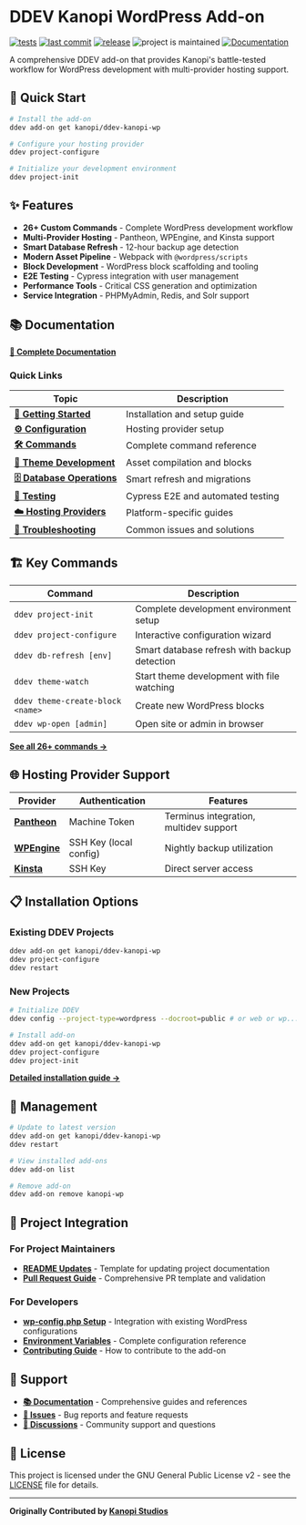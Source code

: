 # DDEV Kanopi WordPress Add-on

[![tests](https://github.com/kanopi/ddev-kanopi-wp/actions/workflows/test.yml/badge.svg?branch=main)](https://github.com/kanopi/ddev-kanopi-wp/actions/workflows/test.yml?query=branch%3Amain)
[![last commit](https://img.shields.io/github/last-commit/kanopi/ddev-kanopi-wp)](https://github.com/kanopi/ddev-kanopi-wp/commits)
[![release](https://img.shields.io/github/v/release/kanopi/ddev-kanopi-wp)](https://github.com/kanopi/ddev-kanopi-wp/releases/latest)
![project is maintained](https://img.shields.io/maintenance/yes/2025.svg)
[![Documentation](https://img.shields.io/badge/docs-mkdocs-blue.svg)](https://kanopi.github.io/ddev-kanopi-wp/)

A comprehensive DDEV add-on that provides Kanopi's battle-tested workflow for WordPress development with multi-provider hosting support.

## 🚀 Quick Start

```bash
# Install the add-on
ddev add-on get kanopi/ddev-kanopi-wp

# Configure your hosting provider
ddev project-configure

# Initialize your development environment
ddev project-init
```

## ✨ Features

- **26+ Custom Commands** - Complete WordPress development workflow
- **Multi-Provider Hosting** - Pantheon, WPEngine, and Kinsta support
- **Smart Database Refresh** - 12-hour backup age detection
- **Modern Asset Pipeline** - Webpack with `@wordpress/scripts`
- **Block Development** - WordPress block scaffolding and tooling
- **E2E Testing** - Cypress integration with user management
- **Performance Tools** - Critical CSS generation and optimization
- **Service Integration** - PHPMyAdmin, Redis, and Solr support

## 📚 Documentation

**[📖 Complete Documentation](https://kanopi.github.io/ddev-kanopi-wp/)**

### Quick Links

| Topic | Description |
|-------|-------------|
| **[🏁 Getting Started](https://kanopi.github.io/ddev-kanopi-wp/installation/)** | Installation and setup guide |
| **[⚙️ Configuration](https://kanopi.github.io/ddev-kanopi-wp/configuration/)** | Hosting provider setup |
| **[🛠 Commands](https://kanopi.github.io/ddev-kanopi-wp/commands/)** | Complete command reference |
| **[🎨 Theme Development](https://kanopi.github.io/ddev-kanopi-wp/theme-development/)** | Asset compilation and blocks |
| **[🗄 Database Operations](https://kanopi.github.io/ddev-kanopi-wp/database-operations/)** | Smart refresh and migrations |
| **[🧪 Testing](https://kanopi.github.io/ddev-kanopi-wp/testing/)** | Cypress E2E and automated testing |
| **[☁️ Hosting Providers](https://kanopi.github.io/ddev-kanopi-wp/hosting-providers/)** | Platform-specific guides |
| **[🔧 Troubleshooting](https://kanopi.github.io/ddev-kanopi-wp/troubleshooting/)** | Common issues and solutions |

## 🏗 Key Commands

| Command | Description |
|---------|-------------|
| `ddev project-init` | Complete development environment setup |
| `ddev project-configure` | Interactive configuration wizard |
| `ddev db-refresh [env]` | Smart database refresh with backup detection |
| `ddev theme-watch` | Start theme development with file watching |
| `ddev theme-create-block <name>` | Create new WordPress blocks |
| `ddev wp-open [admin]` | Open site or admin in browser |

[**See all 26+ commands →**](https://kanopi.github.io/ddev-kanopi-wp/commands/)

## 🌐 Hosting Provider Support

| Provider | Authentication | Features |
|----------|---------------|----------|
| **[Pantheon](https://kanopi.github.io/ddev-kanopi-wp/providers/pantheon/)** | Machine Token | Terminus integration, multidev support |
| **[WPEngine](https://kanopi.github.io/ddev-kanopi-wp/providers/wpengine/)** | SSH Key (local config) | Nightly backup utilization |
| **[Kinsta](https://kanopi.github.io/ddev-kanopi-wp/providers/kinsta/)** | SSH Key | Direct server access |

## 📋 Installation Options

### Existing DDEV Projects
```bash
ddev add-on get kanopi/ddev-kanopi-wp
ddev project-configure
ddev restart
```

### New Projects
```bash
# Initialize DDEV
ddev config --project-type=wordpress --docroot=public # or web or wp...

# Install add-on
ddev add-on get kanopi/ddev-kanopi-wp
ddev project-configure
ddev project-init
```

[**Detailed installation guide →**](https://kanopi.github.io/ddev-kanopi-wp/installation/)

## 🔧 Management

```bash
# Update to latest version
ddev add-on get kanopi/ddev-kanopi-wp
ddev restart

# View installed add-ons
ddev add-on list

# Remove add-on
ddev add-on remove kanopi-wp
```

## 📖 Project Integration

### For Project Maintainers

- **[README Updates](https://kanopi.github.io/ddev-kanopi-wp/readme-updates/)** - Template for updating project documentation
- **[Pull Request Guide](https://kanopi.github.io/ddev-kanopi-wp/pull-requests/)** - Comprehensive PR template and validation

### For Developers

- **[wp-config.php Setup](https://kanopi.github.io/ddev-kanopi-wp/wp-config-setup/)** - Integration with existing WordPress configurations
- **[Environment Variables](https://kanopi.github.io/ddev-kanopi-wp/environment-variables/)** - Complete configuration reference
- **[Contributing Guide](https://kanopi.github.io/ddev-kanopi-wp/contributing/)** - How to contribute to the add-on

## 🤝 Support

- **[📚 Documentation](https://kanopi.github.io/ddev-kanopi-wp/)** - Comprehensive guides and references
- **[🐛 Issues](https://github.com/kanopi/ddev-kanopi-wp/issues)** - Bug reports and feature requests
- **[💬 Discussions](https://github.com/kanopi/ddev-kanopi-wp/discussions)** - Community support and questions

## 📄 License

This project is licensed under the GNU General Public License v2 - see the [LICENSE](LICENSE) file for details.

---

**Originally Contributed by [Kanopi Studios](https://kanopi.com)**
